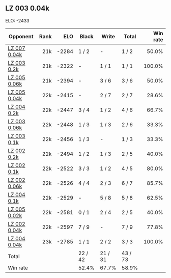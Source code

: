 ## LZ 003 0.04k ##

ELO: -2433

Opponent | Rank | ELO | Black | Write | Total | Win rate
---------|-----:|----:|-------|-------|-------|-------:
[LZ 007 0.04k](LZ%20007%200.04k.md) | 21k | -2284 | 1 / 2 | - | 1 / 2 | 50.0%
[LZ 003 0.2k](LZ%20003%200.2k.md) | 21k | -2322 | - | 1 / 1 | 1 / 1 | 100.0%
[LZ 005 0.06k](LZ%20005%200.06k.md) | 21k | -2394 | - | 3 / 6 | 3 / 6 | 50.0%
[LZ 005 0.04k](LZ%20005%200.04k.md) | 22k | -2415 | - | 2 / 7 | 2 / 7 | 28.6%
[LZ 004 0.2k](LZ%20004%200.2k.md) | 22k | -2447 | 3 / 4 | 1 / 2 | 4 / 6 | 66.7%
[LZ 003 0.06k](LZ%20003%200.06k.md) | 22k | -2448 | 1 / 3 | 1 / 3 | 2 / 6 | 33.3%
[LZ 003 0.1k](LZ%20003%200.1k.md) | 22k | -2456 | 1 / 3 | - | 1 / 3 | 33.3%
[LZ 002 0.2k](LZ%20002%200.2k.md) | 22k | -2494 | 1 / 2 | 1 / 3 | 2 / 5 | 40.0%
[LZ 002 0.1k](LZ%20002%200.1k.md) | 22k | -2522 | 3 / 3 | 1 / 2 | 4 / 5 | 80.0%
[LZ 002 0.06k](LZ%20002%200.06k.md) | 22k | -2526 | 4 / 4 | 2 / 3 | 6 / 7 | 85.7%
[LZ 004 0.1k](LZ%20004%200.1k.md) | 22k | -2529 | - | 5 / 8 | 5 / 8 | 62.5%
[LZ 005 0.02k](LZ%20005%200.02k.md) | 22k | -2581 | 0 / 1 | 2 / 4 | 2 / 5 | 40.0%
[LZ 002 0.04k](LZ%20002%200.04k.md) | 22k | -2597 | 7 / 9 | - | 7 / 9 | 77.8%
[LZ 004 0.04k](LZ%20004%200.04k.md) | 23k | -2785 | 1 / 1 | 2 / 2 | 3 / 3 | 100.0%
Total | | | 22 / 42 | 21 / 31 | 43 / 73 | 
Win rate| | | 52.4% | 67.7% | 58.9% | 
